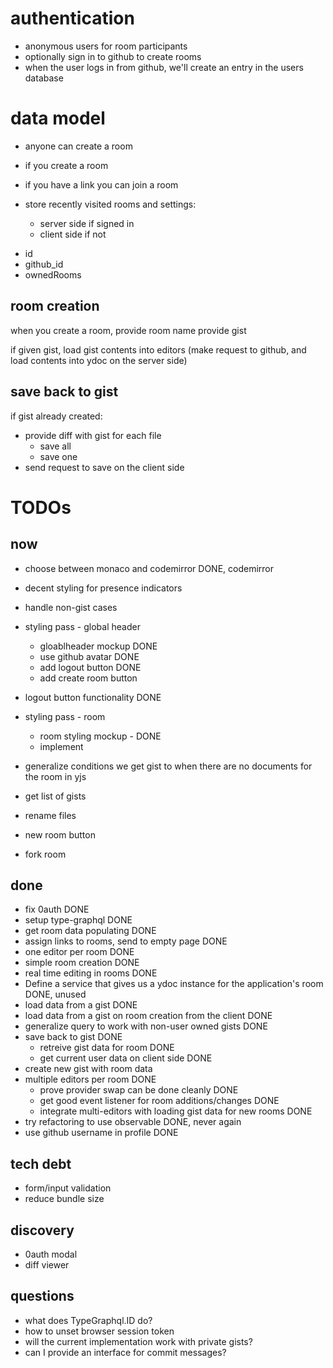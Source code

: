 # authentication

- anonymous users for room participants
- optionally sign in to github to create rooms
- when the user logs in from github, we'll create an entry in the users database

# data model

- anyone can create a room
- if you create a room

- if you have a link you can join a room

- store recently visited rooms and settings:

  - server side if signed in
  - client side if not

* id
* github_id
* ownedRooms

## room creation

when you create a room,
provide room name
provide gist

if given gist, load gist contents into editors
(make request to github, and load contents into ydoc on the server side)

## save back to gist

if gist already created:

- provide diff with gist for each file
  - save all
  - save one
- send request to save on the client side

# TODOs

## now

- choose between monaco and codemirror DONE, codemirror
- decent styling for presence indicators
- handle non-gist cases
- styling pass - global header

  - gloablheader mockup DONE
  - use github avatar DONE
  - add logout button DONE
  - add create room button

- logout button functionality DONE
- styling pass - room

  - room styling mockup - DONE
  - implement

- generalize conditions we get gist to when there are no documents for the room in yjs
- get list of gists
- rename files
- new room button
- fork room

## done

- fix 0auth DONE
- setup type-graphql DONE
- get room data populating DONE
- assign links to rooms, send to empty page DONE
- one editor per room DONE
- simple room creation DONE
- real time editing in rooms DONE
- Define a service that gives us a ydoc instance for the application's room DONE, unused
- load data from a gist DONE
- load data from a gist on room creation from the client DONE
- generalize query to work with non-user owned gists DONE
- save back to gist DONE
  - retreive gist data for room DONE
  - get current user data on client side DONE
- create new gist with room data
- multiple editors per room DONE
  - prove provider swap can be done cleanly DONE
  - get good event listener for room additions/changes DONE
  - integrate multi-editors with loading gist data for new rooms DONE
- try refactoring to use observable DONE, never again
- use github username in profile DONE

## tech debt

- form/input validation
- reduce bundle size

## discovery

- 0auth modal
- diff viewer

## questions

- what does TypeGraphql.ID do?
- how to unset browser session token
- will the current implementation work with private gists?
- can I provide an interface for commit messages?
